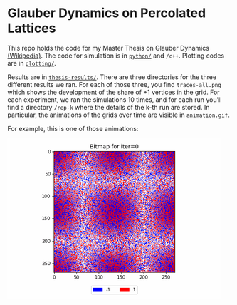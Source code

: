 # Glauber Dynamics on Percolated Lattices

This repo holds the code for my Master Thesis on Glauber Dynamics [(Wikipedia)](https://en.wikipedia.org/wiki/Glauber_dynamics). The code for simulation is in [`python/`](./python/) and `/c++`. Plotting codes are in [`plotting/`](./plotting/). 

Results are in [`thesis-results/`](./thesis-results/). There are three directories for the three different results we ran. For each of those three, you find `traces-all.png` which shows the development of the share of $+1$ vertices in the grid. For each experiment, we ran the simulations 10 times, and for each run you'll find a directory `/rep-k` where the details of the k-th run are stored. In particular, the animations of the grids over time are visible in `animation.gif`.

For example, this is one of those animations:

![](./thesis-results/0826_19-14-32-torus/rep-3/animation.gif)